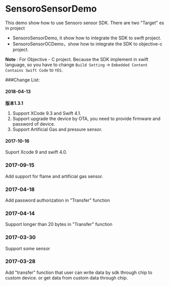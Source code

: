 # SensoroSensorDemo
This demo show how to use Sensoro sensor SDK. There are two "Target" es in project

* SensoroSensorDemo, it show how to integrate the SDK to swift project. 
* SensoroSensorOCDemo，show how to integrate the SDK to objective-c project. 

**Note** : For Objective - C project. Because the SDK implement in swift language, so you have to change `Build Setting` -> `Embedded Content Contains Swift Code` to `YES`.

###Change List:

#### 2018-04-13
**版本1.3.1**

1. Support XCode 9.3 and Swift 4.1.
2. Support upgrade the device by OTA, you need to provide firmware and password of device.
3. Support Artificial Gas and pressure sensor.


#### 2017-10-16
Suport Xcode 9 and swift 4.0.

### 2017-09-15
Add support for flame and artificial gas sensor.

### 2017-04-18 
Add password authorization in "Transfer" function

### 2017-04-14
Support longer than 20 bytes in "Transfer" function

### 2017-03-30
Support some sensor

### 2017-03-28
Add "transfer" function that user can write data by sdk through chip to custom device. or get data from custom data through chip.
